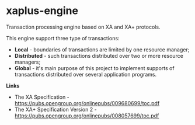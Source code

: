 # xaplus-engine
Transaction processing engine based on XA and XA+ protocols.

This engine support three type of transactions:
* **Local** - boundaries of transactions are limited by one resource manager;
* **Distributed** - such transactions distributed over two or more resource managers;
* **Global** - it's main purpose of this project to implement supports of transactions distributed over several application programs.

**Links**

* The XA Specification - https://pubs.opengroup.org/onlinepubs/009680699/toc.pdf
* The XA+ Specification Version 2 - https://pubs.opengroup.org/onlinepubs/008057699/toc.pdf